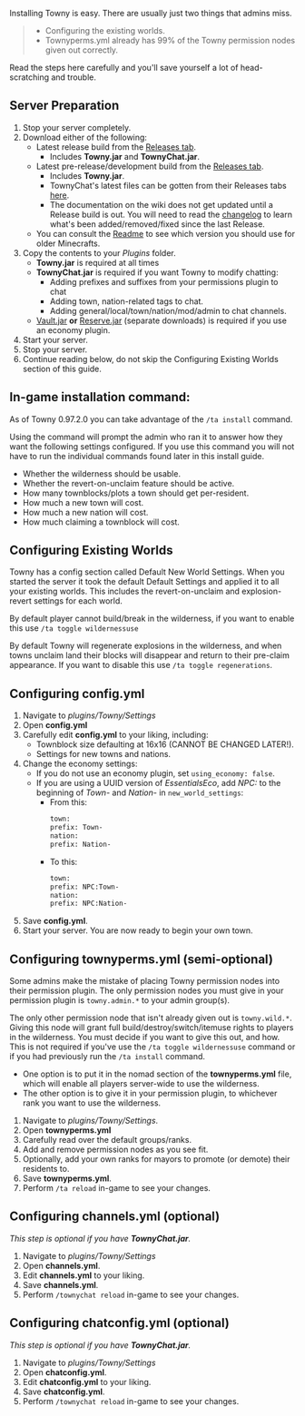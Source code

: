 Installing Towny is easy. There are usually just two things that admins miss.
>* Configuring the existing worlds.
>* Townyperms.yml already has 99% of the Towny permission nodes given out correctly.

Read the steps here carefully and you'll save yourself a lot of head-scratching and trouble.

## Server Preparation
1. Stop your server completely.
2. Download either of the following:
   * Latest release build from the [Releases tab](https://github.com/TownyAdvanced/Towny/releases).
     * Includes **Towny.jar** and **TownyChat.jar**.
   * Latest pre-release/development build from the [Releases tab](https://github.com/TownyAdvanced/Towny/releases).
     * Includes **Towny.jar**.
     * TownyChat's latest files can be gotten from their Releases tabs [here](https://github.com/TownyAdvanced/TownyChat/releases).
     * The documentation on the wiki does not get updated until a Release build is out. You will need to read the [changelog](https://github.com/TownyAdvanced/Towny/blob/master/resources/ChangeLog.txt) to learn what's been added/removed/fixed since the last Release.
   * You can consult the [Readme](https://github.com/TownyAdvanced/Towny#current-recommended-versions) to see which version you should use for older Minecrafts.
3. Copy the contents to your _Plugins_ folder.
   * **Towny.jar** is required at all times
   * **TownyChat.jar** is required if you want Towny to modify chatting:
     * Adding prefixes and suffixes from your permissions plugin to chat
     * Adding town, nation-related tags to chat.
     * Adding general/local/town/nation/mod/admin to chat channels.
   * [Vault.jar](https://www.spigotmc.org/resources/vault.34315/) **or** [Reserve.jar](https://www.spigotmc.org/resources/reserve.50739/) (separate downloads) is required if you use an economy plugin.
4. Start your server.
5. Stop your server.
6. Continue reading below, do not skip the Configuring Existing Worlds section of this guide.

## In-game installation command:

As of Towny 0.97.2.0 you can take advantage of the `/ta install` command.

Using the command will prompt the admin who ran it to answer how they want the following settings configured. If you use this command you will not have to run the individual commands found later in this install guide.

- Whether the wilderness should be usable.
- Whether the revert-on-unclaim feature should be active.
- How many townblocks/plots a town should get per-resident.
- How much a new town will cost.
- How much a new nation will cost.
- How much claiming a townblock will cost.

## Configuring Existing Worlds
Towny has a config section called Default New World Settings. When you started the server it took the default Default Settings and applied it to all your existing worlds. This includes the revert-on-unclaim and explosion-revert settings for each world.

By default player cannot build/break in the wilderness, if you want to enable this use `/ta toggle wildernessuse`

By default Towny will regenerate explosions in the wilderness, and when towns unclaim land their blocks will disappear and return to their pre-claim appearance. If you want to disable this use `/ta toggle regenerations`.

## Configuring config.yml
1. Navigate to _plugins/Towny/Settings_
2. Open **config.yml**
3. Carefully edit **config.yml** to your liking, including:
   * Townblock size defaulting at 16x16 (CANNOT BE CHANGED LATER!).
   * Settings for new towns and nations.
4. Change the economy settings:
   * If you do not use an economy plugin, set `using_economy: false`.
   * If you are using a UUID version of _EssentialsEco_, add _NPC:_ to the beginning of _Town-_ and _Nation-_ in `new_world_settings`:
     * From this:
         ```bash
         town:
         prefix: Town-
         nation:
         prefix: Nation-
         ```
     * To this:
         ```bash
         town:
         prefix: NPC:Town-
         nation:
         prefix: NPC:Nation-
         ```
5. Save **config.yml**.
6. Start your server. You are now ready to begin your own town.

## Configuring townyperms.yml (semi-optional)
Some admins make the mistake of placing Towny permission nodes into their permission plugin. The only permission nodes you must give in your permission plugin is `towny.admin.*` to your admin group(s).

The only other permission node that isn't already given out is `towny.wild.*`. Giving this node will grant full build/destroy/switch/itemuse rights to players in the wilderness. You must decide if you want to give this out, and how. This is not required if you've use the `/ta toggle wildernessuse` command or if you had previously run the `/ta install` command.

* One option is to put it in the nomad section of the **townyperms.yml** file, which will enable all players server-wide to use the wilderness.
* The other option is to give it in your permission plugin, to whichever rank you want to use the wilderness.

1. Navigate to _plugins/Towny/Settings_.
2. Open **townyperms.yml**
3. Carefully read over the default groups/ranks.
4. Add and remove permission nodes as you see fit.
5. Optionally, add your own ranks for mayors to promote (or demote) their residents to.
6. Save **townyperms.yml**.
7. Perform `/ta reload` in-game to see your changes.

## Configuring channels.yml (optional)

_This step is optional if you have **TownyChat.jar**._

1. Navigate to _plugins/Towny/Settings_
2. Open **channels.yml**.
3. Edit **channels.yml** to your liking.
4. Save **channels.yml**.
6. Perform `/townychat reload` in-game to see your changes.

## Configuring chatconfig.yml (optional)

_This step is optional if you have **TownyChat.jar**._

1. Navigate to _plugins/Towny/Settings_
2. Open **chatconfig.yml**.
3. Edit **chatconfig.yml** to your liking.
4. Save **chatconfig.yml**.
6. Perform `/townychat reload` in-game to see your changes.